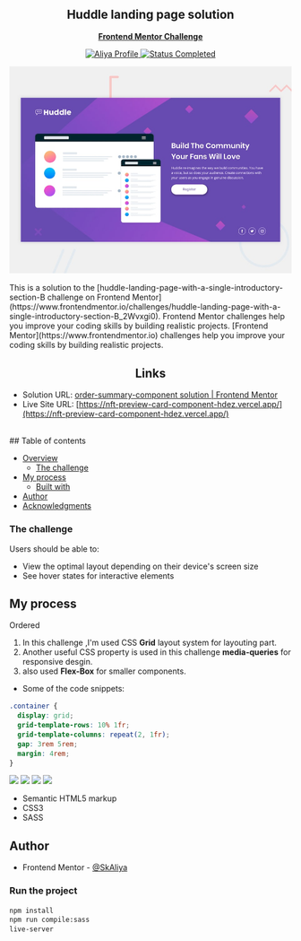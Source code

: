 <div align="center">
 <h2 align="center">Huddle landing page solution</h2>
<p align='center'>
 <a href="https://www.frontendmentor.io/challenges/huddle-landing-page-with-a-single-introductory-section-B_2Wvxgi0"><strong>Frontend Mentor Challenge</strong></a>
    <br />
    </p>
</div>

<!-- Bagdes -->
<div align="center">
  <!-- Profile -->
  <a href="https://www.frontendmentor.io/profile/SkAliya">
    <img src="https://img.shields.io/badge/Profile-Aliya%20Shaik-07ecf8?style=for-the-badge&logo=frontendmentor" alt="Aliya Profile">
  </a>
  <!-- Status -->
    <a href="#">
    <img src="https://img.shields.io/badge/Status-Completed-brightgreen?style=for-the-badge" alt="Status Completed">
  </a>
</div>

<div align="center">

![solution preview](./design/desktop-preview.jpg)

</div>
This is a solution to the [huddle-landing-page-with-a-single-introductory-section-B challenge on Frontend Mentor](https://www.frontendmentor.io/challenges/huddle-landing-page-with-a-single-introductory-section-B_2Wvxgi0). Frontend Mentor challenges help you improve your coding skills by building realistic projects.
[Frontend Mentor](https://www.frontendmentor.io) challenges help you improve your coding skills by building realistic projects.

<h2 align="center">Links</h2>

- Solution URL: [order-summary-component solution | Frontend Mentor](https://www.frontendmentor.io/solutions/nft-preview-card-component-tailwind-css-FN3tcexyJI)
- Live Site URL: [https://nft-preview-card-component-hdez.vercel.app/](https://nft-preview-card-component-hdez.vercel.app/)

<br>
## Table of contents

- [Overview](#overview)
  - [The challenge](#the-challenge)
- [My process](#my-process)
  - [Built with](#built-with)
- [Author](#author)
- [Acknowledgments](#acknowledgments)

### The challenge

Users should be able to:

- View the optimal layout depending on their device's screen size
- See hover states for interactive elements

## My process

Ordered

1. In this challenge ,I'm used CSS **Grid** layout system for layouting part.
2. Another useful CSS property is used in this challenge **media-queries** for responsive desgin.
3. also used **Flex-Box** for smaller components.

- Some of the code snippets:

```css
.container {
  display: grid;
  grid-template-rows: 10% 1fr;
  grid-template-columns: repeat(2, 1fr);
  gap: 3rem 5rem;
  margin: 4rem;
}
```

<!-- Bagdes -->

![](https://img.shields.io/badge/HTML5-E34F26?style=for-the-badge&logo=html5&logoColor=white)
![](https://img.shields.io/badge/CSS3-38B2AC?style=for-the-badge&logo=css3&logoColor=white)
![](https://img.shields.io/badge/SASS-CC6699?style=for-the-badge&logo=sass&logoColor=white)
![](https://img.shields.io/badge/Git-F05032?style=for-the-badge&logo=git&logoColor=white)

- Semantic HTML5 markup
- CSS3
- SASS

## Author

- Frontend Mentor - [@SkAliya](https://www.frontendmentor.io/profile/SkAliya)

### Run the project

```bash
npm install
npm run compile:sass
live-server
```
